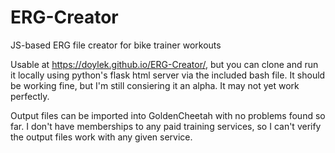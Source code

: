 # ERG-Creator
JS-based ERG file creator for bike trainer workouts

Usable at https://doylek.github.io/ERG-Creator/, but you can clone and run it locally using python's flask html server via the included bash file. It should be working fine, but I'm still consiering it an alpha. It may not yet work perfectly. 

Output files can be imported into GoldenCheetah with no problems found so far. I don't have memberships to any paid training services, so I can't verify the output files work with any given service. 
